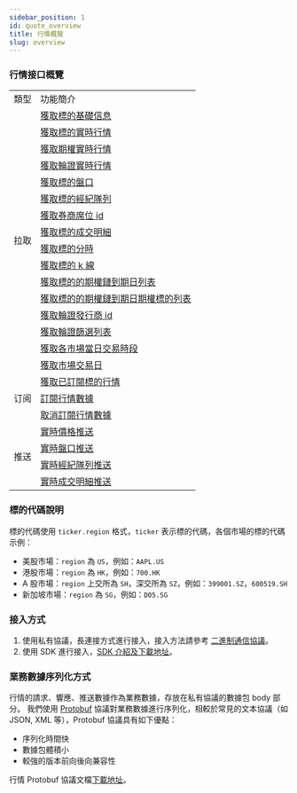 ```yaml
---
sidebar_position: 1
id: quote_overview
title: 行情概覽
slug: overview
---
```


### 行情接口概覽

<table>
    <tr>
        <td>類型</td>
        <td>功能簡介</td>
    </tr>
    <tr>
        <td rowspan="16">拉取</td>
        <td><a href="./pull/static">獲取標的基礎信息</a></td>
    </tr>
    <tr>
        <td><a href="./pull/quote">獲取標的實時行情</a></td>
    </tr>
    <tr>
        <td><a href="./pull/option-quote">獲取期權實時行情</a></td>
    </tr>
    <tr>
        <td><a href="./pull/warrant-quote">獲取輪證實時行情</a></td>
    </tr>
    <tr>
        <td><a href="./pull/depth">獲取標的盤口</a></td>
    </tr>
    <tr>
        <td><a href="./pull/brokers">獲取標的經紀隊列</a></td>
    </tr>
    <tr>
        <td><a href="./pull/broker-ids">獲取券商席位 id</a></td>
    </tr>
    <tr>
        <td><a href="./pull/trade">獲取標的成交明細</a></td>
    </tr>
    <tr>
        <td><a href="./pull/intraday">獲取標的分時</a></td>
    </tr>
    <tr>
        <td><a href="./pull/candlestick">獲取標的 k 線</a></td>
    </tr>
    <tr>
        <td><a href="./pull/optionchain-date">獲取標的的期權鏈到期日列表</a></td>
    </tr>
    <tr>
        <td><a href="./pull/optionchain-date-strike">獲取標的的期權鏈到期日期權標的列表</a></td>
    </tr>
    <tr>
        <td><a href="./pull/issuer">獲取輪證發行商 id</a></td>
    </tr>
    <tr>
        <td><a href="./pull/warrant-filter">獲取輪證篩選列表</a></td>
    </tr>
    <tr>
        <td><a href="./pull/trade-session">獲取各市場當日交易時段</a></td>
    </tr>
    <tr>
        <td><a href="./pull/trade-day">獲取市場交易日</a></td>
    </tr>
    <tr>
        <td rowspan="3">订阅</td>
        <td><a href="./subscribe/subscription">獲取已訂閱標的行情</a></td>
    </tr>
    <tr>
        <td><a href="./subscribe/subscribe">訂閱行情數據</a></td>
    </tr>
    <tr>
        <td><a href="./subscribe/unsubscribe">取消訂閱行情數據</a></td>
    </tr>
    <tr>
        <td rowspan="4">推送</td>
        <td><a href="./push/quote">實時價格推送</a></td>
    </tr>
    <tr>
        <td><a href="./push/depth">實時盤口推送</a></td>
    </tr>
    <tr>
        <td><a href="./push/broker">實時經紀隊列推送</a></td>
    </tr>
    <tr>
        <td><a href="./push/trade">實時成交明細推送</a></td>
    </tr>
</table>

### 標的代碼說明

標的代碼使用 `ticker.region` 格式，`ticker` 表示標的代碼，各個市場的標的代碼示例：

- 美股市場：`region` 為 `US`，例如：`AAPL.US`
- 港股市場：`region` 為 `HK`，例如：`700.HK`
- A 股市場：`region` 上交所為 `SH`，深交所為 `SZ`，例如：`399001.SZ`，`600519.SH`
- 新加坡市場：`region` 為 `SG`，例如：`D05.SG`

### 接入方式

1. 使用私有協議，長連接方式進行接入，接入方法請參考 <a href="../socket/protocol/overview" target="_blank">二進制通信協議</a>。
2. 使用 SDK 進行接入，[SDK 介紹及下載地址](https://open.longbridgeapp.com/sdk)。

### 業務數據序列化方式

行情的請求、響應、推送數據作為業務數據，存放在私有協議的數據包 body 部分。
我們使用 [Protobuf](https://developers.google.cn/protocol-buffers) 協議對業務數據進行序列化，相較於常見的文本協議（如 JSON, XML 等），Protobuf 協議具有如下優點：

- 序列化時間快
- 數據包體積小
- 較強的版本前向後向兼容性

行情 Protobuf 協議文檔[下載地址](https://github.com/longbridgeapp/openapi-protobufs/blob/main/quote/api.proto)。
